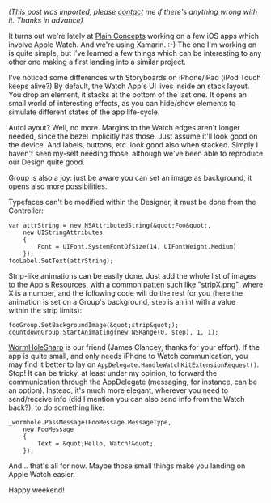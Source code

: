 *(This post was imported, please [contact](#/contact) me if there's anything wrong with it. Thanks in advance)*

It turns out we're lately at <a href="http://www.plainconcepts.com" target="_blank">Plain Concepts</a> working on a few iOS apps which involve Apple Watch. And we're using Xamarin. :-) The one I'm working on is quite simple, but I've learned a few things which can be interesting to any other one making a first landing into a similar project.

I've noticed some differences with Storyboards on iPhone/iPad (iPod Touch keeps alive?) By default, the Watch App's UI lives inside an stack layout. You drop an element, it stacks at the bottom of the last one. It opens an small world of interesting effects, as you can hide/show elements to simulate different states of the app life-cycle.

AutoLayout? Well, no more. Margins to the Watch edges aren't longer needed, since the bezel implicitly has those. Just assume it'll look good on the device. And labels, buttons, etc. look good also when stacked. Simply I haven't seen my-self needing those, although we've been able to reproduce our Design quite good.

Group is also a joy: just be aware you can set an image as background, it opens also more possibilities.

Typefaces can't be modified within the Designer, it must be done from the Controller:

```c-sharp
var attrString = new NSAttributedString(&quot;Foo&quot;, 
    new UIStringAttributes 
    { 
        Font = UIFont.SystemFontOfSize(14, UIFontWeight.Medium) 
    });
fooLabel.SetText(attrString);
```

Strip-like animations can be easily done. Just add the whole list of images to the App's Resources, with a common patten such like "stripX.png", where X is a number, and the following code will do the rest for you (here the animation is set on a Group's background, <code>step</code> is an int with a value within the strip limits):

```c-sharp
fooGroup.SetBackgroundImage(&quot;strip&quot;);
countdownGroup.StartAnimating(new NSRange(0, step), 1, 1);
```

<a href="https://github.com/Clancey/WormHoleSharp" target="_blank">WormHoleSharp</a> is our friend (James Clancey, thanks for your effort). If the app is quite small, and only needs iPhone to Watch communication, you may find it better to lay on <code>AppDelegate.HandleWatchKitExtensionRequest()</code>. Stop! It can be tricky, at least under my opinion, to forward the communication through the AppDelegate (messaging, for instance, can be an option). Instead, it's much more elegant, wherever you need to send/receive info (did I mention you can also send info from the Watch back?), to do something like:

```c-sharp
_wormhole.PassMessage(FooMessage.MessageType, 
    new FooMessage 
    { 
        Text = &quot;Hello, Watch!&quot; 
    });
```

And... that's all for now. Maybe those small things make you landing on Apple Watch easier.

Happy weekend!